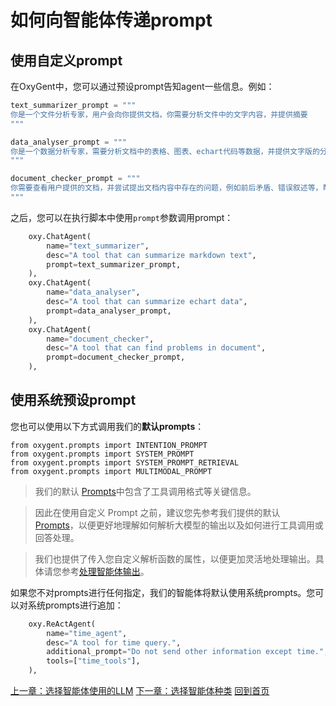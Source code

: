 # 如何向智能体传递prompt

## 使用自定义prompt

在OxyGent中，您可以通过预设prompt告知agent一些信息。例如：

```python
text_summarizer_prompt = """
你是一个文件分析专家，用户会向你提供文档，你需要分析文件中的文字内容，并提供摘要
"""

data_analyser_prompt = """
你是一个数据分析专家，需要分析文档中的表格、图表、echart代码等数据，并提供文字版的分析结果。
"""

document_checker_prompt = """
你需要查看用户提供的文档，并尝试提出文档内容中存在的问题，例如前后矛盾、错误叙述等，帮助用户进行改进。
"""
```

之后，您可以在执行脚本中使用`prompt`参数调用prompt：

```python
    oxy.ChatAgent(
        name="text_summarizer",
        desc="A tool that can summarize markdown text",
        prompt=text_summarizer_prompt,
    ),
    oxy.ChatAgent(
        name="data_analyser",
        desc="A tool that can summarize echart data",
        prompt=data_analyser_prompt,
    ),
    oxy.ChatAgent(
        name="document_checker",
        desc="A tool that can find problems in document",
        prompt=document_checker_prompt,
    ),
```

## 使用系统预设prompt

您也可以使用以下方式调用我们的**默认prompts**：

```
from oxygent.prompts import INTENTION_PROMPT
from oxygent.prompts import SYSTEM_PROMPT
from oxygent.prompts import SYSTEM_PROMPT_RETRIEVAL
from oxygent.prompts import MULTIMODAL_PROMPT
```

> 我们的默认 [Prompts](https://github.com/jd-opensource/OxyGent/blob/main/oxygent/prompts.py)中包含了工具调用格式等关键信息。

> 因此在使用自定义 Prompt 之前，建议您先参考我们提供的默认 [Prompts](https://github.com/jd-opensource/OxyGent/blob/main/oxygent/prompts.py)，以便更好地理解如何解析大模型的输出以及如何进行工具调用或回答处理。

> 我们也提供了传入您自定义解析函数的属性，以便更加灵活地处理输出。具体请您参考[处理智能体输出](./8_2_handle_output.md)。

如果您不对prompts进行任何指定，我们的智能体将默认使用系统prompts。您可以对系统prompts进行追加：

```python
    oxy.ReActAgent(
        name="time_agent",
        desc="A tool for time query.",
        additional_prompt="Do not send other information except time.",
        tools=["time_tools"],
    ),
```

[上一章：选择智能体使用的LLM](./1_2_select_llm.md)
[下一章：选择智能体种类](./1_4_select_agent.md)
[回到首页](./readme.md)